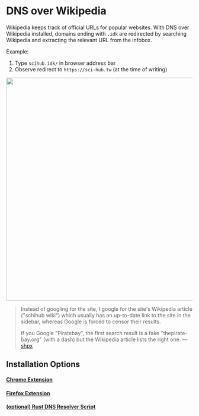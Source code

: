 # DNS over Wikipedia

Wikipedia keeps track of official URLs for popular websites. With DNS over Wikipedia installed, domains ending with `.idk` are redirected by searching Wikipedia and extracting the relevant URL from the infobox.

Example:
1. Type `scihub.idk/` in browser address bar
2. Observe redirect to `https://sci-hub.tw` (at the time of writing)

<img src="./demo.gif" width="600"/>

> Instead of googling for the site, I google for the site's Wikipedia article ("schihub wiki") which usually has an up-to-date link to the site in the sidebar, whereas Google is forced to censor their results. 
>   
> If you Google "Piratebay", the first search result is a fake "thepirate-bay.org" (with a dash) but the Wikipedia article lists the right one.
> — [shpx](https://news.ycombinator.com/item?id=22414031)

## Installation Options

#### [Chrome Extension](https://chrome.google.com/webstore/detail/mjmjpfncapfopnommmngnmjalkopljji/)

#### [Firefox Extension](https://addons.mozilla.org/en-US/firefox/addon/dns-over-wikipedia/)

#### [(optional) Rust DNS Resolver Script](./hosts-file)
